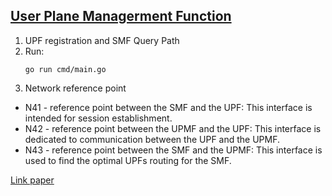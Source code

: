 ## <u> User Plane Managerment Function </u>

1. UPF registration and SMF Query Path 
2. Run:
    ```
    go run cmd/main.go
    ```
3. Network reference point
- N41 - reference point between the SMF and the UPF: This interface is intended for session establishment.
- N42 - reference point between the UPMF and the UPF: This interface is dedicated to communication between the UPF and the UPMF.
- N43 - reference point between the SMF and the UPMF: This interface is used to find the optimal UPFs routing for the SMF.

[Link paper](https://drive.google.com/drive/folders/1M9PqKHQicpWr9o8ibmo2SiNjxkrD-8ur?usp=sharing)
